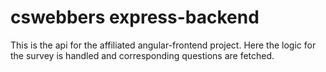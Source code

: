 # cswebbers express-backend

This is the api for the affiliated angular-frontend project. Here the logic for the survey is handled and corresponding questions are fetched.  
